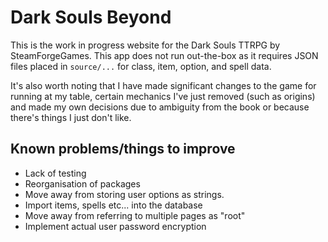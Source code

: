 # Dark Souls Beyond

This is the work in progress website for the Dark Souls TTRPG by SteamForgeGames.
This app does not run out-the-box as it requires JSON files placed in `source/...` for class, item, option, and spell data.

It's also worth noting that I have made significant changes to the game for running at my table, certain mechanics I've
just removed (such as origins) and made my own decisions due to ambiguity from the book or because there's things I just
don't like.

## Known problems/things to improve

- Lack of testing
- Reorganisation of packages
- Move away from storing user options as strings.
- Import items, spells etc... into the database
- Move away from referring to multiple pages as "root"
- Implement actual user password encryption

